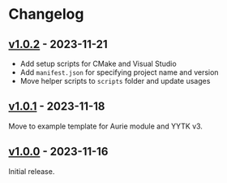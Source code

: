 # Changelog

## [v1.0.2] - 2023-11-21

- Add setup scripts for CMake and Visual Studio
- Add `manifest.json` for specifying project name and version
- Move helper scripts to `scripts` folder and update usages

## [v1.0.1] - 2023-11-18

Move to example template for Aurie module and YYTK v3.

## [v1.0.0] - 2023-11-16

Initial release.

[v1.0.2]: https://github.com/liraymond04/holocure-example-mod/releases/tag/v1.0.2
[v1.0.1]: https://github.com/liraymond04/holocure-example-mod/releases/tag/v1.0.1
[v1.0.0]: https://github.com/liraymond04/holocure-example-mod/releases/tag/v1.0.0
